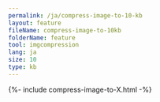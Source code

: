```yaml
---
permalink: /ja/compress-image-to-10-kb
layout: feature
fileName: compress-image-to-10kb
folderName: feature
tool: imgcompression
lang: ja
size: 10
type: kb
---
```


{%- include compress-image-to-X.html -%}
